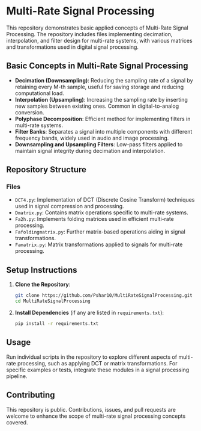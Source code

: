 # Multi-Rate Signal Processing

This repository demonstrates basic applied concepts of Multi-Rate Signal Processing. The repository includes files implementing decimation, interpolation, and filter design for multi-rate systems, with various matrices and transformations used in digital signal processing.

## Basic Concepts in Multi-Rate Signal Processing

- **Decimation (Downsampling)**: Reducing the sampling rate of a signal by retaining every M-th sample, useful for saving storage and reducing computational load.
- **Interpolation (Upsampling)**: Increasing the sampling rate by inserting new samples between existing ones. Common in digital-to-analog conversion.
- **Polyphase Decomposition**: Efficient method for implementing filters in multi-rate systems.
- **Filter Banks**: Separates a signal into multiple components with different frequency bands, widely used in audio and image processing.
- **Downsampling and Upsampling Filters**: Low-pass filters applied to maintain signal integrity during decimation and interpolation.

## Repository Structure

### Files

- `DCT4.py`: Implementation of DCT (Discrete Cosine Transform) techniques used in signal compression and processing.
- `Dmatrix.py`: Contains matrix operations specific to multi-rate systems.
- `Fa2h.py`: Implements folding matrices used in efficient multi-rate processing.
- `Fafoldingmatrix.py`: Further matrix-based operations aiding in signal transformations.
- `Famatrix.py`: Matrix transformations applied to signals for multi-rate processing.

## Setup Instructions

1. **Clone the Repository**:
   ```bash
   git clone https://github.com/Pshar10/MultiRateSignalProcessing.git
   cd MultiRateSignalProcessing
   ```

2. **Install Dependencies** (if any are listed in `requirements.txt`):
   ```bash
   pip install -r requirements.txt
   ```

## Usage

Run individual scripts in the repository to explore different aspects of multi-rate processing, such as applying DCT or matrix transformations. For specific examples or tests, integrate these modules in a signal processing pipeline.

## Contributing
This repository is public. Contributions, issues, and pull requests are welcome to enhance the scope of multi-rate signal processing concepts covered.
